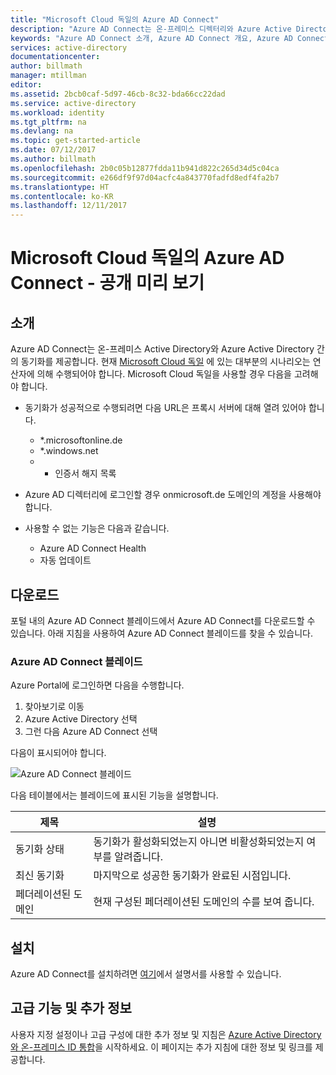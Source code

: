 ```yaml
---
title: "Microsoft Cloud 독일의 Azure AD Connect"
description: "Azure AD Connect는 온-프레미스 디렉터리와 Azure Active Directory를 통합니다. 이렇게 하면 Azure AD와 통합된 Office 365, Azure, 및 SaaS 응용 프로그램에 대한 공통 ID를 제공할 수 있습니다."
keywords: "Azure AD Connect 소개, Azure AD Connect 개요, Azure AD Connect 정의, Active Directory 설치, 독일, Black Forest"
services: active-directory
documentationcenter: 
author: billmath
manager: mtillman
editor: 
ms.assetid: 2bcb0caf-5d97-46cb-8c32-bda66cc22dad
ms.service: active-directory
ms.workload: identity
ms.tgt_pltfrm: na
ms.devlang: na
ms.topic: get-started-article
ms.date: 07/12/2017
ms.author: billmath
ms.openlocfilehash: 2b0c05b12877fdda11b941d822c265d34d5c04ca
ms.sourcegitcommit: e266df9f97d04acfc4a843770fadfd8edf4fa2b7
ms.translationtype: HT
ms.contentlocale: ko-KR
ms.lasthandoff: 12/11/2017
---
```

# <a name="azure-ad-connect-in-microsoft-cloud-germany---public-preview"></a>Microsoft Cloud 독일의 Azure AD Connect - 공개 미리 보기
## <a name="introduction"></a>소개
Azure AD Connect는 온-프레미스 Active Directory와 Azure Active Directory 간의 동기화를 제공합니다.
현재 [Microsoft Cloud 독일](https://www.microsoft.com/de-de/cloud/deutschland/default.aspx) 에 있는 대부분의 시나리오는 연산자에 의해 수행되어야 합니다. Microsoft Cloud 독일을 사용할 경우 다음을 고려해야 합니다.

* 동기화가 성공적으로 수행되려면 다음 URL은 프록시 서버에 대해 열려 있어야 합니다.
  
  * *.microsoftonline.de
  * *.windows.net
  * * 인증서 해지 목록
* Azure AD 디렉터리에 로그인할 경우 onmicrosoft.de 도메인의 계정을 사용해야 합니다.
* 사용할 수 없는 기능은 다음과 같습니다.
  * Azure AD Connect Health
  * 자동 업데이트
 
## <a name="download"></a>다운로드
포털 내의 Azure AD Connect 블레이드에서 Azure AD Connect를 다운로드할 수 있습니다.  아래 지침을 사용하여 Azure AD Connect 블레이드를 찾을 수 있습니다.

### <a name="the-azure-ad-connect-blade"></a>Azure AD Connect 블레이드
Azure Portal에 로그인하면 다음을 수행합니다.

1. 찾아보기로 이동
2. Azure Active Directory 선택
3. 그런 다음 Azure AD Connect 선택

다음이 표시되어야 합니다.

![Azure AD Connect 블레이드](media/active-directory-aadconnect-germany/germany1.png)

다음 테이블에서는 블레이드에 표시된 기능을 설명합니다.

| 제목 | 설명 |
| --- | --- |
| 동기화 상태 |동기화가 활성화되었는지 아니면 비활성화되었는지 여부를 알려줍니다. |
| 최신 동기화 |마지막으로 성공한 동기화가 완료된 시점입니다. |
| 페더레이션된 도메인 |현재 구성된 페더레이션된 도메인의 수를 보여 줍니다. |

## <a name="installation"></a>설치
Azure AD Connect를 설치하려면 [여기](active-directory-aadconnect.md#install-azure-ad-connect)에서 설명서를 사용할 수 있습니다.

## <a name="advanced-features-and-additional-information"></a>고급 기능 및 추가 정보
사용자 지정 설정이나 고급 구성에 대한 추가 정보 및 지침은 [Azure Active Directory와 온-프레미스 ID 통합](active-directory-aadconnect.md)을 시작하세요.  이 페이지는 추가 지침에 대한 정보 및 링크를 제공합니다.

